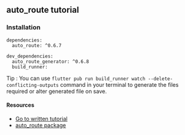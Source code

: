 ## auto_route tutorial

### Installation

```
dependencies:
  auto_route: ^0.6.7

dev_dependencies:
  auto_route_generator: ^0.6.8
  build_runner:
```

Tip : You can use ```flutter pub run build_runner watch --delete-conflicting-outputs``` command in your terminal to generate the files required or alter generated file on save.

#### Resources
- [Go to written tutorial](https://medium.com/@boradparas/routing-made-easy-in-flutter-with-auto-route-and-code-generation-25db149d61f6)
- [auto_route package](https://pub.dev/packages/auto_route)
